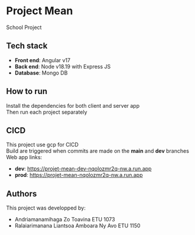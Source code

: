# Project Mean

School Project

## Tech stack

- **Front end**: Angular v17
- **Back end**: Node v18.19 with Express JS
- **Database**: Mongo DB

## How to run

Install the dependencies for both client and server app  
Then run each project separately

## CICD

This project use gcp for CICD  
Build are triggered when commits are made on the **main** and **dev** branches  
Web app links:  

- **dev**: <https://projet-mean-dev-nqolozmr2q-nw.a.run.app>
- **prod**: <https://projet-mean-nqolozmr2q-nw.a.run.app>

## Authors

This project was developped by:

- Andriamanamihaga Zo Toavina ETU 1073
- Ralaiarimanana Liantsoa Amboara Ny Avo ETU 1150

